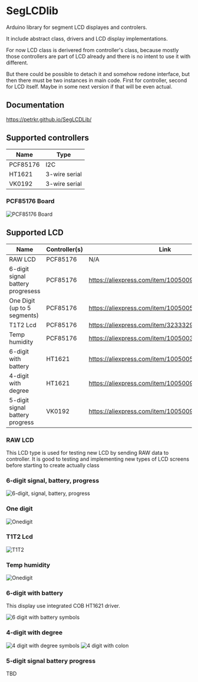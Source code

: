 # SegLCDlib
Arduino library for segment LCD displayes and controlers.

It include abstract class, drivers and LCD display implementations.


For now LCD class is derivered from controller's class, because mostly those controllers are part of LCD already and there is no intent to use it with different.

But there could be possible to detach it and somehow redone interface, but then there must be two instances in main code. First for controller, second for LCD itself. Maybe in some next version if that will be even actual.

## Documentation

https://petrkr.github.io/SegLCDLib/


## Supported controllers

| Name     | Type           |
|----------|----------------|
| PCF85176 | I2C            |
| HT1621   | 3-wire serial  |
| VK0192   | 3-wire serial  |


### PCF85176 Board
![PCF85176 Board](docs/images/pcf85176board.webp)

## Supported LCD

| Name                               | Controller(s) | Link |
|------------------------------------|---------------|------|
| RAW LCD                            | PCF85176      | N/A  |
| 6-digit signal battery progresess  | PCF85176      | https://aliexpress.com/item/1005009214559485.html |
| One Digit (up to 5 segments)       | PCF85176      | https://aliexpress.com/item/1005005410565386.html |
| T1T2 Lcd                           | PCF85176      | https://aliexpress.com/item/32333296186.html      |
| Temp humidity                      | PCF85176      | https://aliexpress.com/item/1005003044283980.html |
| 6-digit with battery               | HT1621        | https://aliexpress.com/item/1005005555160141.html |
| 4-digit with degree                | HT1621        | https://aliexpress.com/item/1005009301473702.html |
| 5-digit signal battery progress    | VK0192        | https://aliexpress.com/item/1005009000021475.html |

### RAW LCD
This LCD type is used for testing new LCD by sending RAW data to controller. It is good to testing and implementing new types of LCD screens before starting to create actually class


### 6-digit signal, battery, progress
![6-digit, signal, battery, progress](docs/images/6digsigbatprogress.webp)

### One digit
![Onedigit](docs/images/onedigit.webp)


### T1T2 Lcd
![T1T2](docs/images/t1t2lcd.webp)


### Temp humidity
![Onedigit](docs/images/temphumlcd.webp)


### 6-digit with battery

This display use integrated COB HT1621 driver.

![6 digit with battery symbols](docs/images/6digbatht1621.webp)


### 4-digit with degree
![4 digit with degree symbols](docs/images/4digdegree-ht1621-temp.webp) ![4 digit with colon](docs/images/4digdegree-ht1621-clock.webp)


### 5-digit signal battery progress
TBD
